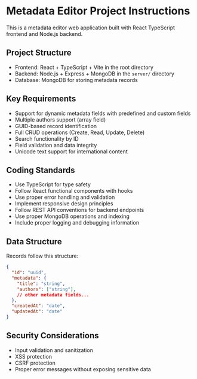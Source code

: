 <!-- Use this file to provide workspace-specific custom instructions to Copilot. For more details, visit https://code.visualstudio.com/docs/copilot/copilot-customization#_use-a-githubcopilotinstructionsmd-file -->

# Metadata Editor Project Instructions

This is a metadata editor web application built with React TypeScript frontend and Node.js backend.

## Project Structure
- Frontend: React + TypeScript + Vite in the root directory
- Backend: Node.js + Express + MongoDB in the `server/` directory
- Database: MongoDB for storing metadata records

## Key Requirements
- Support for dynamic metadata fields with predefined and custom fields
- Multiple authors support (array field)
- GUID-based record identification
- Full CRUD operations (Create, Read, Update, Delete)
- Search functionality by ID
- Field validation and data integrity
- Unicode text support for international content

## Coding Standards
- Use TypeScript for type safety
- Follow React functional components with hooks
- Use proper error handling and validation
- Implement responsive design principles
- Follow REST API conventions for backend endpoints
- Use proper MongoDB operations and indexing
- Include proper logging and debugging information

## Data Structure
Records follow this structure:
```json
{
  "id": "uuid",
  "metadata": {
    "title": "string",
    "authors": ["string"],
    // other metadata fields...
  },
  "createdAt": "date",
  "updatedAt": "date"
}
```

## Security Considerations
- Input validation and sanitization
- XSS protection
- CSRF protection
- Proper error messages without exposing sensitive data
